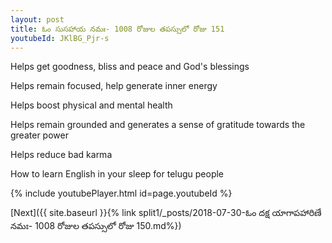```yaml
---
layout: post
title: ఓం సుసహాయ నమః- 1008 రోజుల తపస్సులో రోజు 151
youtubeId: JKlBG_Pjr-s
---
```

 
 
Helps get goodness, bliss and peace and God's blessings
 
Helps remain focused, help generate inner energy 
 
Helps boost physical and mental health 
 
Helps remain grounded and generates a sense of gratitude towards the greater power 
 
Helps reduce bad karma
 
How to learn English in your sleep for telugu people
 
 
 
 


{% include youtubePlayer.html id=page.youtubeId %}
 
[Next]({{ site.baseurl }}{% link split1/_posts/2018-07-30-ఓం దక్ష యాగాపహారిణే నమః- 1008 రోజుల తపస్సులో రోజు 150.md%})
 
